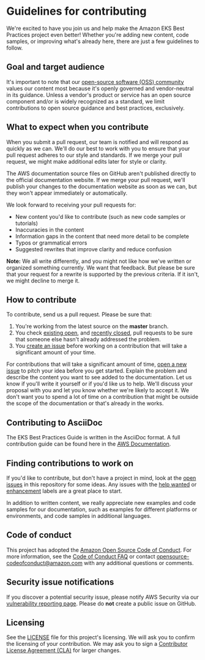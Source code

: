 # Guidelines for contributing

We're excited to have you join us and help make the Amazon EKS Best Practices project even better! Whether you're adding new content, code samples, or improving what's already here, there are just a few guidelines to follow. 

## Goal and target audience
It's important to note that our [open-source software (OSS) community](https://aws.amazon.com/what-is/open-source/) values our content most because it's openly governed and vendor-neutral in its guidance. Unless a vendor's product or service has an open source component and/or is widely recognized as a standard, we limit contributions to open source guidance and best practices, exclusively.

## What to expect when you contribute

When you submit a pull request, our team is notified and will respond as quickly as we can. We'll do our best to work with you to ensure that your pull request adheres to our style and standards. If we merge your pull request, we might make additional edits later for style or clarity.

The AWS documentation source files on GitHub aren't published directly to the official documentation website. If we merge your pull request, we'll publish your changes to the documentation website as soon as we can, but they won't appear immediately or automatically.

We look forward to receiving your pull requests for:

* New content you'd like to contribute (such as new code samples or tutorials)
* Inaccuracies in the content
* Information gaps in the content that need more detail to be complete
* Typos or grammatical errors
* Suggested rewrites that improve clarity and reduce confusion

**Note:** We all write differently, and you might not like how we've written or organized something currently. We want that feedback. But please be sure that your request for a rewrite is supported by the previous criteria. If it isn't, we might decline to merge it.

## How to contribute

To contribute, send us a pull request. Please be sure that:

1. You're working from the latest source on the **master** branch.
2. You check [existing open](https://github.com/aws/aws-eks-best-practices/pulls), and [recently closed](https://github.com/aws/aws-eks-best-practices/pulls?q=is%3Apr+is%3Aclosed), pull requests to be sure that someone else hasn't already addressed the problem.
3. You [create an issue](https://github.com/aws/aws-eks-best-practices/issues/new) before working on a contribution that will take a significant amount of your time.

For contributions that will take a significant amount of time, [open a new issue](https://github.com/aws/aws-eks-best-practices/issues/new) to pitch your idea before you get started. Explain the problem and describe the content you want to see added to the documentation. Let us know if you'll write it yourself or if you'd like us to help. We'll discuss your proposal with you and let you know whether we're likely to accept it. We don't want you to spend a lot of time on a contribution that might be outside the scope of the documentation or that's already in the works.

## Contributing to AsciiDoc
The EKS Best Practices Guide is written in the AsciiDoc format. A full contribution guide can be found here in the [AWS Documentation](https://docs.aws.amazon.com/eks/latest/best-practices/contribute.html).

## Finding contributions to work on

If you'd like to contribute, but don't have a project in mind, look at the [open issues](https://github.com/aws/aws-eks-best-practices/issues) in this repository for some ideas. Any issues with the [help wanted](https://github.com/aws/aws-eks-best-practices/labels/help%20wanted) or [enhancement](https://github.com/aws/aws-eks-best-practices/labels/enhancement) labels are a great place to start.

In addition to written content, we really appreciate new examples and code samples for our documentation, such as examples for different platforms or environments, and code samples in additional languages.

## Code of conduct

This project has adopted the [Amazon Open Source Code of Conduct](https://aws.github.io/code-of-conduct). For more information, see the [Code of Conduct FAQ](https://aws.github.io/code-of-conduct-faq) or contact [opensource-codeofconduct@amazon.com](mailto:opensource-codeofconduct@amazon.com) with any additional questions or comments.

## Security issue notifications

If you discover a potential security issue, please notify AWS Security via our [vulnerability reporting page](http://aws.amazon.com/security/vulnerability-reporting/). Please do **not** create a public issue on GitHub.

## Licensing

See the [LICENSE](https://github.com/aws/aws-eks-best-practices/blob/master/LICENSE) file for this project's licensing. We will ask you to confirm the licensing of your contribution. We may ask you to sign a [Contributor License Agreement (CLA)](http://en.wikipedia.org/wiki/Contributor_License_Agreement) for larger changes.
